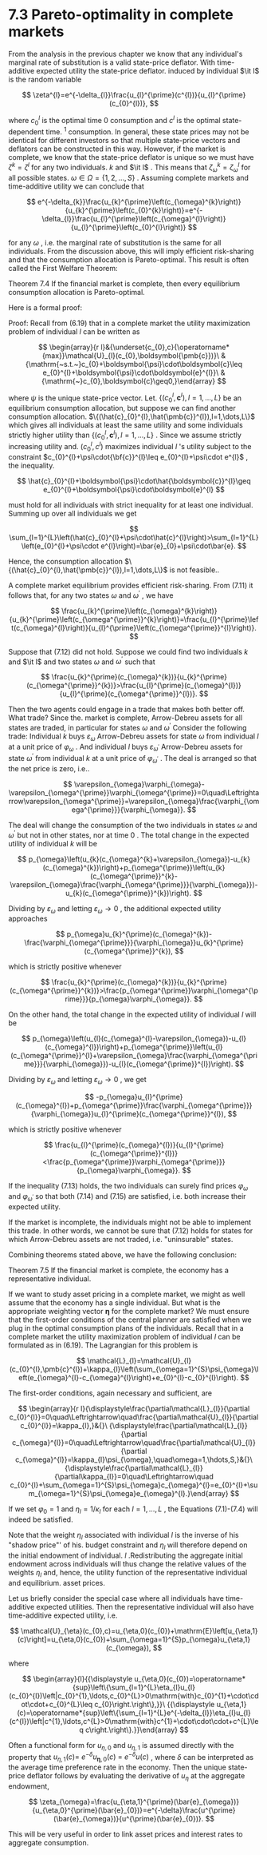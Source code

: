 # 7.3 Pareto-optimality in complete markets  

From the analysis in the previous chapter we know that any individual's marginal rate of substitution is a valid state-price deflator. With time-additive expected utility the state-price deflator. induced by individual $\it l$ is the random variable  

$$
\zeta^{l}=e^{-\delta_{l}}\frac{u_{l}^{\prime}(c^{l})}{u_{l}^{\prime}(c_{0}^{l})},
$$  

where $c_{0}^{l}$ is the optimal time $0$ consumption and $c^{l}$ is the optimal state-dependent time. $^{1}$ consumption. In general, these state prices may not be identical for different investors so that multiple state-price vectors and deflators can be constructed in this way. However, if the market is complete, we know that the state-price deflator is unique so we must have $\zeta^{k}=\zeta^{l}$ for any two individuals. $k$ and $\it l$ . This means that $\zeta_{\omega}^{k}=\zeta_{\omega}^{l}$ for all possible states. $\omega\in\Omega=\{1,2,\ldots,S\}$ . Assuming complete markets and time-additive utility we can conclude that  

$$
e^{-\delta_{k}}\frac{u_{k}^{\prime}\left(c_{\omega}^{k}\right)}{u_{k}^{\prime}\left(c_{0}^{k}\right)}=e^{-\delta_{l}}\frac{u_{l}^{\prime}\left(c_{\omega}^{l}\right)}{u_{l}^{\prime}\left(c_{0}^{l}\right)}
$$  

for any $\omega$ , i.e. the marginal rate of substitution is the same for all individuals. From the discussion above, this will imply efficient risk-sharing and that the consumption allocation is Pareto-optimal. This result is often called the First Welfare Theorem:  

Theorem 7.4 If the financial market is complete, then every equilibrium consumption allocation is Pareto-optimal.  

Here is a formal proof:  

Proof: Recall from (6.19) that in a complete market the utility maximization problem of individual $\textit{l}$ can be written as  

$$
\begin{array}{r l}&{\underset{c_{0},c}{\operatorname*{max}}\mathcal{U}_{l}(c_{0},\boldsymbol{\pmb{c}})}\ &{\mathrm{~s.t.~}c_{0}+\boldsymbol{\psi}\cdot\boldsymbol{c}\leq e_{0}^{l}+\boldsymbol{\psi}\cdot\boldsymbol{e}^{l}}\ &{\mathrm{~}c_{0},\boldsymbol{c}\geq0,}\end{array}
$$  

where $\psi$ is the unique state-price vector. Let. $\{(c_{0}^{l},{\pmb c}^{l}),l=1,...,L\}$ be an equilibrium consumption allocation, but suppose we can find another consumption allocation. $\{(\hat{c}_{0}^{l},\hat{\pmb{c}}^{l}),l=1,\dots,L\}$ which gives all individuals at least the same utility and some individuals strictly higher utility than $\{(c_{0}^{l},{\pmb c}^{l}),l=1,...,L\}$ . Since we assume strictly increasing utility and. $(c_{0}^{l},c^{l})$ maximizes individual $l$ 's utility subject to the constraint $c_{0}^{l}+\psi\cdot{\bf{c}}^{l}\leq e_{0}^{l}+\psi\cdot e^{l}$ , the inequality.  

$$
\hat{c}_{0}^{l}+\boldsymbol{\psi}\cdot\hat{\boldsymbol{c}}^{l}\geq e_{0}^{l}+\boldsymbol{\psi}\cdot\boldsymbol{e}^{l}
$$  

must hold for all individuals with strict inequality for at least one individual. Summing up over all individuals we get  

$$
\sum_{l=1}^{L}\left(\hat{c}_{0}^{l}+\psi\cdot\hat{c}^{l}\right)>\sum_{l=1}^{L}\left(e_{0}^{l}+\psi\cdot e^{l}\right)=\bar{e}_{0}+\psi\cdot\bar{e}.
$$  

Hence, the consumption allocation $\{(\hat{c}_{0}^{l},\hat{\pmb{c}}^{l}),l=1,\dots,L\}$ is not feasible..  

A complete market equilibrium provides efficient risk-sharing. From (7.11) it follows that, for any two states $\omega$ and $\omega^{\prime}$ , we have  

$$
\frac{u_{k}^{\prime}\left(c_{\omega}^{k}\right)}{u_{k}^{\prime}\left(c_{\omega^{\prime}}^{k}\right)}=\frac{u_{l}^{\prime}\left(c_{\omega}^{l}\right)}{u_{l}^{\prime}\left(c_{\omega^{\prime}}^{l}\right)}.
$$  

Suppose that (7.12) did not hold. Suppose we could find two individuals $k$ and $\it l$ and two states $\omega$ and $\omega^{\prime}$ such that  

$$
\frac{u_{k}^{\prime}(c_{\omega}^{k})}{u_{k}^{\prime}(c_{\omega^{\prime}}^{k})}>\frac{u_{l}^{\prime}(c_{\omega}^{l})}{u_{l}^{\prime}(c_{\omega^{\prime}}^{l})}.
$$  

Then the two agents could engage in a trade that makes both better off. What trade? Since the. market is complete, Arrow-Debreu assets for all states are traded, in particular for states $\omega$ and $\omega^{\prime}$ Consider the following trade: Individual $k$ buys $\varepsilon_{\omega}$ Arrow-Debreu assets for state $\omega$ from individual $\textit{l}$ at a unit price of $\varphi_{\omega}$ . And individual $\textit{l}$ buys $\varepsilon_{\omega^{\prime}}$ Arrow-Debreu assets for state $\omega^{\prime}$ from individual $k$ at a unit price of $\varphi_{\omega^{\prime}}$ . The deal is arranged so that the net price is zero, i.e..  

$$
\varepsilon_{\omega}\varphi_{\omega}-\varepsilon_{\omega^{\prime}}\varphi_{\omega^{\prime}}=0\quad\Leftrightarrow\varepsilon_{\omega^{\prime}}=\varepsilon_{\omega}\frac{\varphi_{\omega^{\prime}}}{\varphi_{\omega}}.
$$  

The deal will change the consumption of the two individuals in states $\omega$ and $\omega^{\prime}$ but not in other states, nor at time $0$ . The total change in the expected utility of individual $k$ will be  

$$
p_{\omega}\left(u_{k}(c_{\omega}^{k}+\varepsilon_{\omega})-u_{k}(c_{\omega}^{k})\right)+p_{\omega^{\prime}}\left(u_{k}(c_{\omega^{\prime}}^{k}-\varepsilon_{\omega}\frac{\varphi_{\omega^{\prime}}}{\varphi_{\omega}})-u_{k}(c_{\omega^{\prime}}^{k})\right).
$$  

Dividing by $\varepsilon_{\omega}$ and letting $\varepsilon_{\omega}\rightarrow0$ , the additional expected utility approaches  

$$
p_{\omega}u_{k}^{\prime}(c_{\omega}^{k})-\frac{\varphi_{\omega^{\prime}}}{\varphi_{\omega}}u_{k}^{\prime}(c_{\omega^{\prime}}^{k}),
$$  

which is strictly positive whenever  

$$
\frac{u_{k}^{\prime}(c_{\omega}^{k})}{u_{k}^{\prime}(c_{\omega^{\prime}}^{k})}>\frac{p_{\omega^{\prime}}\varphi_{\omega^{\prime}}}{p_{\omega}\varphi_{\omega}}.
$$  

On the other hand, the total change in the expected utility of individual $\textit{l}$ will be  

$$
p_{\omega}\left(u_{l}(c_{\omega}^{l}-\varepsilon_{\omega})-u_{l}(c_{\omega}^{l})\right)+p_{\omega^{\prime}}\left(u_{l}(c_{\omega^{\prime}}^{l}+\varepsilon_{\omega}\frac{\varphi_{\omega^{\prime}}}{\varphi_{\omega}})-u_{l}(c_{\omega^{\prime}}^{l})\right).
$$  

Dividing by $\varepsilon_{\omega}$ and letting $\varepsilon_{\omega}\rightarrow0$ , we get  

$$
-p_{\omega}u_{l}^{\prime}(c_{\omega}^{l})+p_{\omega^{\prime}}\frac{\varphi_{\omega^{\prime}}}{\varphi_{\omega}}u_{l}^{\prime}(c_{\omega^{\prime}}^{l}),
$$  

which is strictly positive whenever  

$$
\frac{u_{l}^{\prime}(c_{\omega}^{l})}{u_{l}^{\prime}(c_{\omega^{\prime}}^{l})}<\frac{p_{\omega^{\prime}}\varphi_{\omega^{\prime}}}{p_{\omega}\varphi_{\omega}}.
$$  

If the inequality (7.13) holds, the two individuals can surely find prices $\varphi_{\omega}$ and $\varphi_{\omega^{\prime}}$ so that both (7.14) and (7.15) are satisfied, i.e. both increase their expected utility.  

If the market is incomplete, the individuals might not be able to implement this trade. In other words, we cannot be sure that (7.12) holds for states for which Arrow-Debreu assets are not traded, i.e. "uninsurable" states.  

Combining theorems stated above, we have the following conclusion:  

Theorem 7.5 If the financial market is complete, the economy has a representative individual.  

If we want to study asset pricing in a complete market, we might as well assume that the economy has a single individual. But what is the appropriate weighting vector $\pmb{\eta}$ for the complete market? We must ensure that the first-order conditions of the central planner are satisfied when we plug in the optimal consumption plans of the individuals. Recall that in a complete market the utility maximization problem of individual $\textit{l}$ can be formulated as in (6.19). The Lagrangian for this problem is  

$$
\mathcal{L}_{l}=\mathcal{U}_{l}(c_{0}^{l},\pmb{c}^{l})+\kappa_{l}\left(\sum_{\omega=1}^{S}\psi_{\omega}\left(e_{\omega}^{l}-c_{\omega}^{l}\right)+e_{0}^{l}-c_{0}^{l}\right).
$$  

The first-order conditions, again necessary and sufficient, are  

$$
\begin{array}{r l}{\displaystyle\frac{\partial\mathcal{L}_{l}}{\partial c_{0}^{l}}=0\quad\Leftrightarrow\quad\frac{\partial\mathcal{U}_{l}}{\partial c_{0}^{l}}=\kappa_{l},}&{}\ {\displaystyle\frac{\partial\mathcal{L}_{l}}{\partial c_{\omega}^{l}}=0\quad\Leftrightarrow\quad\frac{\partial\mathcal{U}_{l}}{\partial c_{\omega}^{l}}=\kappa_{l}\psi_{\omega},\quad\omega=1,\hdots,S,}&{}\ {\displaystyle\frac{\partial\mathcal{L}_{l}}{\partial\kappa_{l}}=0\quad\Leftrightarrow\quad c_{0}^{l}+\sum_{\omega=1}^{S}\psi_{\omega}c_{\omega}^{l}=e_{0}^{l}+\sum_{\omega=1}^{S}\psi_{\omega}e_{\omega}^{l}.}\end{array}
$$  

If we set $\varphi_{0}=1$ and $\eta_{l}=1/\kappa_{l}$ for each $l=1,\ldots,L$ , the Equations (7.1)-(7.4) will indeed be satisfied.  

Note that the weight $\eta_{l}$ associated with individual $\textit{l}$ is the inverse of his "shadow price"' of his. budget constraint and $\eta_{l}$ will therefore depend on the initial endowment of individual. $\textit{l}$ .Redistributing the aggregate initial endowment across individuals will thus change the relative values of the weights $\eta_{l}$ and, hence, the utility function of the representative individual and equilibrium. asset prices.  

Let us briefly consider the special case where all individuals have time-additive expected utilities. Then the representative individual will also have time-additive expected utility, i.e.  

$$
\mathcal{U}_{\eta}(c_{0},c)=u_{\eta,0}(c_{0})+\mathrm{E}\left[u_{\eta,1}(c)\right]=u_{\eta,0}(c_{0})+\sum_{\omega=1}^{S}p_{\omega}u_{\eta,1}(c_{\omega}),
$$  

where  

$$
\begin{array}{l}{{\displaystyle u_{\eta,0}(c_{0})=\operatorname*{sup}\left\{\sum_{l=1}^{L}\eta_{l}u_{l}(c_{0}^{l})\left|c_{0}^{1},\ldots,c_{0}^{L}>0\mathrm{with}c_{0}^{1}+\cdot\cdot\cdot+c_{0}^{L}\leq c_{0}\right.\right\},}}\ {{\displaystyle u_{\eta,1}(c)=\operatorname*{sup}\left\{\sum_{l=1}^{L}e^{-\delta_{l}}\eta_{l}u_{l}(c^{l})\left|c^{1},\ldots,c^{L}>0\mathrm{with}c^{1}+\cdot\cdot\cdot+c^{L}\leq c\right.\right\}.}}\end{array}
$$  

Often a functional form for $u_{\eta,0}$ and $u_{\eta,1}$ is assumed directly with the property that $u_{\eta,1}(c)=$ $e^{-\delta}u_{\pmb{\eta},0}(c)~=~e^{-\delta}u(c)$ , where $\delta$ can be interpreted as the average time preference rate in the economy. Then the unique state-price deflator follows by evaluating the derivative of $u_{\eta}$ at the aggregate endowment,  

$$
\zeta_{\omega}=\frac{u_{\eta,1}^{\prime}(\bar{e}_{\omega})}{u_{\eta,0}^{\prime}(\bar{e}_{0})}=e^{-\delta}\frac{u^{\prime}(\bar{e}_{\omega})}{u^{\prime}(\bar{e}_{0})}.
$$  

This will be very useful in order to link asset prices and interest rates to aggregate consumption.  
